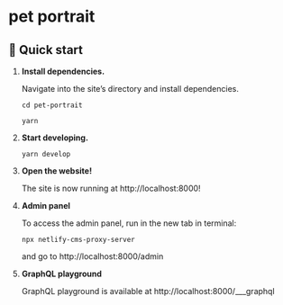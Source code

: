 # pet portrait

## 🚀 Quick start

1. **Install dependencies.**

   Navigate into the site’s directory and install dependencies.

   ```shell
   cd pet-portrait

   yarn
   ```

2. **Start developing.**

   ```shell
   yarn develop
   ```

3. **Open the website!**

   The site is now running at http://localhost:8000!

4. **Admin panel**

   To access the admin panel, run in the new tab in terminal:

   ```
   npx netlify-cms-proxy-server
   ```

   and go to http://localhost:8000/admin
5. **GraphQL playground**

   GraphQL playground is available at http://localhost:8000/___graphql
